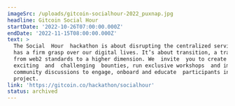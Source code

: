 ```yaml
---
imageSrc: /uploads/gitcoin-socialhour-2022_puxnap.jpg
headline: Gitcoin Social Hour
startDate: '2022-10-26T07:00:00.000Z'
endDate: '2022-11-15T08:00:00.000Z'
text: >
  The Social  Hour  hackathon is about disrupting the centralized services that
  has a firm grasp over our digital lives. It’s about transition, a transition
  from web2 standards to a higher dimension. We  invite  you to create 
  exciting  and  challenging  bounties, run exclusive workshops  and important
  community discussions to engage, onboard and educate  participants in your
  project.
link: 'https://gitcoin.co/hackathon/socialhour'
status: archived
---
```

